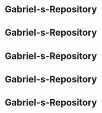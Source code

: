 # Gabriel-s-Repository
# Gabriel-s-Repository
# Gabriel-s-Repository
# Gabriel-s-Repository
# Gabriel-s-Repository
